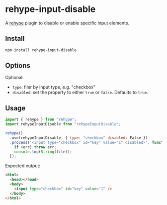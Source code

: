 # rehype-input-disable

A [rehype](https://github.com/rehypejs/rehype) plugin to disable or enable specific input elements.

## Install

```sh
npm install rehype-input-disable
```

## Options

Optional:

- `type`: filer by input type, e.g. "checkbox"
- `disabled`: set the property to either `true` or `false`. Defaults to `true`.

## Usage

```js
import { rehype } from "rehype";
import rehypeInputDisable from "rehypeInputDisable";

rehype()
  .use(rehypeInputDisable, { type: "checkbox" disabled: False })
  .process('<input type="checkbox" id="key" value="1" disabled>', function (err, file) {
    if (err) throw err;
    console.log(String(file));
  });
```

Expected output:

```html
<html>
  <head></head>
  <body>
    <input type="checkbox" id="key" value="1" />
  </body>
</html>
```
